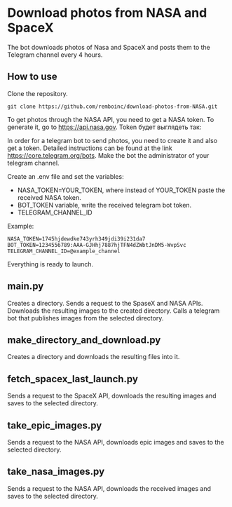 # Download photos from NASA and SpaceX
The bot downloads photos of Nasa and SpaceX and posts them to the Telegram channel every 4 hours.
## How to use
Clone the repository.

    git clone https://github.com/remboinc/download-photos-from-NASA.git

To get photos through the NASA API, you need to get a NASA token. To generate it, go to https://api.nasa.gov.
Token будет выглядеть так:

In order for a telegram bot to send photos, you need to create it and also get a token. Detailed instructions can be found at the link https://core.telegram.org/bots.
Make the bot the administrator of your telegram channel.

Create an .env file and set the variables:

* NASA_TOKEN=YOUR_TOKEN, where instead of YOUR_TOKEN paste the received NASA token. 
* BOT_TOKEN variable, write the received telegram bot token.
* TELEGRAM_CHANNEL_ID

Example: 

    NASA_TOKEN=1745hjdewdke743yrh349jdi39i231da7
    BOT_TOKEN=1234556789:AAA-GJHhj7887hjTFN4dZWbtJnDM5-WvpSvc
    TELEGRAM_CHANNEL_ID=@example_channel
    
Everything is ready to launch.
    
## main.py 
Creates a directory. Sends a request to the SpaseX and NASA APIs. Downloads the resulting images to the created directory. Calls a telegram bot that publishes images from the selected directory.

## make_directory_and_download.py
Creates a directory and downloads the resulting files into it.

## fetch_spacex_last_launch.py
Sends a request to the SpaceX API, downloads the resulting images and saves to the selected directory.

## take_epic_images.py 
Sends a request to the NASA API, downloads epic images and saves to the selected directory.

## take_nasa_images.py
Sends a request to the NASA API, downloads the received images and saves to the selected directory.









